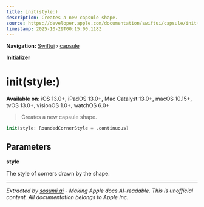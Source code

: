 ```yaml
---
title: init(style:)
description: Creates a new capsule shape.
source: https://developer.apple.com/documentation/swiftui/capsule/init(style:)
timestamp: 2025-10-29T00:15:00.118Z
---
```


**Navigation:** [Swiftui](/documentation/swiftui) › [capsule](/documentation/swiftui/capsule)

**Initializer**

# init(style:)

**Available on:** iOS 13.0+, iPadOS 13.0+, Mac Catalyst 13.0+, macOS 10.15+, tvOS 13.0+, visionOS 1.0+, watchOS 6.0+

> Creates a new capsule shape.

```swift
init(style: RoundedCornerStyle = .continuous)
```

## Parameters

**style**

The style of corners drawn by the shape.

---

*Extracted by [sosumi.ai](https://sosumi.ai) - Making Apple docs AI-readable.*
*This is unofficial content. All documentation belongs to Apple Inc.*
